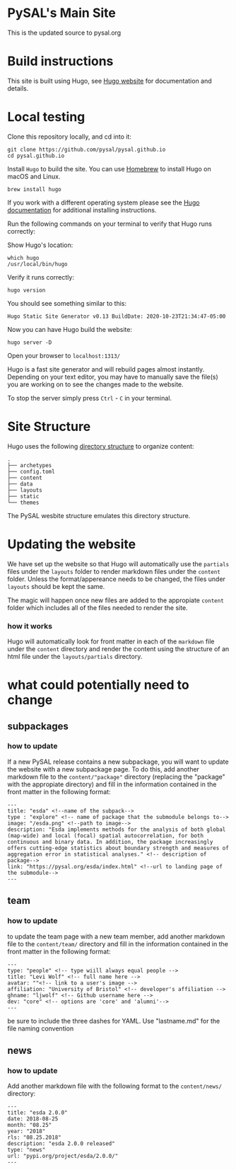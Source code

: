 # PySAL's Main Site 

This is the updated source to pysal.org

# Build instructions

This site is built using Hugo, see [Hugo website](https://gohugo.io/) for documentation and details. 

# Local testing 

Clone this repository locally, and cd into it:

``` 
git clone https://github.com/pysal/pysal.github.io
cd pysal.github.io 
```

Install `Hugo` to build the site. You can use [Homebrew](https://brew.sh/) to install Hugo on macOS and Linux.

```
brew install hugo
```

If you work with a different operating system please see the [Hugo documentation](https://gohugo.io/getting-started/installing/) for additional installing instructions. 

Run the following commands on your terminal to verify that Hugo runs correctly:

Show Hugo's location:
```
which hugo
/usr/local/bin/hugo
```
Verify it runs correctly:
```
hugo version
```
You should see something similar to this:
```
Hugo Static Site Generator v0.13 BuildDate: 2020-10-23T21:34:47-05:00
```
Now you can have Hugo build the website:

```
hugo server -D
```
Open your browser to `localhost:1313/`

Hugo is a fast site generator and will rebuild pages almost instantly. Depending on your text editor, you may have to manually save the file(s) you are working on to see the changes made to the website. 

To stop the server simply press `Ctrl` - `C` in your terminal. 

# Site Structure

Hugo uses the following [directory structure](https://gohugo.io/getting-started/directory-structure/) to organize content:

```
.
├── archetypes
├── config.toml
├── content
├── data
├── layouts
├── static
└── themes
```
The PySAL wesbite structure emulates this directory structure. 

# Updating the website

We have set up the website so that Hugo will automatically use the `partials` files under the `layouts` folder to render markdown files under the `content` folder. Unless the format/appereance needs to be changed, the files under `layouts` should be kept the same. 

The magic will happen once new files are added to the appropiate `content` folder which includes all of the files needed to render the site.

### how it works
Hugo will automatically look for front matter in each of the `markdown` file under the `content` directory and render the content using the structure of an html file under the `layouts/partials` directory. 

# what could potentially need to change

## subpackages
### how to update
If a new PySAL release contains a new subpackage, you will want to update the website with a new subpackage page. To do this, add another markdown file to the `content/"package"`  directory (replacing the "package" with the appropiate directory) and fill in the information contained in the front matter in the following format:

```
---
title: "esda" <!--name of the subpack-->
type : "explore" <!-- name of package that the submodule belongs to-->
image: "/esda.png" <!--path to image-->
description: "Esda implements methods for the analysis of both global (map-wide) and local (focal) spatial autocorrelation, for both continuous and binary data. In addition, the package increasingly offers cutting-edge statistics about boundary strength and measures of aggregation error in statistical analyses." <!-- description of package-->
link: "https://pysal.org/esda/index.html" <!--url to landing page of the submodule-->
---
```


## team
### how to update
to update the team page with a new team member, add another markdown file to the `content/team/` directory and fill in the information contained in the front matter in the following format:
```
---
type: "people" <!-- type wiill always equal people -->
title: "Levi Wolf" <!-- full name here -->
avatar: ""<!-- link to a user's image -->
affiliation: "University of Bristol" <!-- developer's affiliation -->
ghname: "ljwolf" <!-- Github username here -->
dev: "core" <!-- options are 'core' and 'alumni'-->
---
```
be sure to include the three dashes for YAML. Use "lastname.md" for the file naming convention


## news
### how to update
Add another markdown file with the following format to the `content/news/` directory:
```
---
title: "esda 2.0.0"
date: 2018-08-25
month: "08.25"
year: "2018"
rls: "08.25.2018"
description: "esda 2.0.0 released" 
type: "news"
url: "pypi.org/project/esda/2.0.0/"
---
```
 
